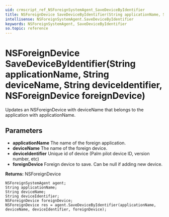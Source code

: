 ```yaml
---
uid: crmscript_ref_NSForeignSystemAgent_SaveDeviceByIdentifier
title: NSForeignDevice SaveDeviceByIdentifier(String applicationName, String deviceName, String deviceIdentifier, NSForeignDevice foreignDevice)
intellisense: NSForeignSystemAgent.SaveDeviceByIdentifier
keywords: NSForeignSystemAgent, SaveDeviceByIdentifier
so.topic: reference
---
```


# NSForeignDevice SaveDeviceByIdentifier(String applicationName, String deviceName, String deviceIdentifier, NSForeignDevice foreignDevice)

Updates an NSForeignDevice with deviceName that belongs to the application with applicationName.

## Parameters

* **applicationName** The name of the foreign application.
* **deviceName** The name of the foreign device.
* **deviceIdentifier** Unique id of device (Palm pilot device ID, version number, etc)
* **foreignDevice** Foreign device to save. Can be null if adding new device.

**Returns:** NSForeignDevice

```crmscript
NSForeignSystemAgent agent;
String applicationName;
String deviceName;
String deviceIdentifier;
NSForeignDevice foreignDevice;
NSForeignDevice res = agent.SaveDeviceByIdentifier(applicationName, deviceName, deviceIdentifier, foreignDevice);
```

